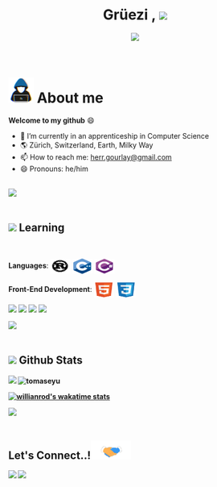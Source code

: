 <h1 align="center"><b>Grüezi , </b><img src="https://media.giphy.com/media/hvRJCLFzcasrR4ia7z/giphy.gif" width="35"></h1>
<p align="center">
  <a href="https://github.com/DenverCoder1/readme-typing-svg"><img src="https://readme-typing-svg.herokuapp.com?font=Time+New+Roman&color=black&size=25&center=true&vCenter=true&width=600&height=100&lines=I'm+Thomas;++;Piacere+di+conoscerti,;Computer+Science+Student"></a>
</p>

<br>

# <picture><img src = "https://github.com/0xAbdulKhalid/0xAbdulKhalid/raw/main/assets/mdImages/about_me.gif" width = 50px></picture> About me

**Welcome to my github** 😄
- 🌱 I’m currently in an apprenticeship  in Computer Science
- 🌎 Zürich, Switzerland, Earth, Milky Way
- 📫 How to reach me: herr.gourlay@gmail.com
- 😄 Pronouns: he/him
<br><br>

<img src="https://user-images.githubusercontent.com/73097560/115834477-dbab4500-a447-11eb-908a-139a6edaec5c.gif"><br><br>

## <img src="https://media2.giphy.com/media/QssGEmpkyEOhBCb7e1/giphy.gif?cid=ecf05e47a0n3gi1bfqntqmob8g9aid1oyj2wr3ds3mg700bl&rid=giphy.gif" width ="25"><b> Learning</b>
<br>

**Languages**:
   <img align="center" alt="Thomas-Rust" height="30" width="40" src="https://raw.githubusercontent.com/devicons/devicon/master/icons/rust/rust-plain.svg">
  <img align="center" alt="Thomas-cplusplus" height="30" width="40" src="https://raw.githubusercontent.com/devicons/devicon/master/icons/cplusplus/cplusplus-original.svg">
   <img align="center" alt="Thomas-csharp" height="30" width="40" src="https://raw.githubusercontent.com/devicons/devicon/master/icons/csharp/csharp-original.svg">
<br>   
**Front-End Development**:
  <img align="center" alt="Thomas-HTML" height="30" width="40" src="https://raw.githubusercontent.com/devicons/devicon/master/icons/html5/html5-original.svg">
  <img align="center" alt="Thomas-CSS" height="30" width="40" src="https://raw.githubusercontent.com/devicons/devicon/master/icons/css3/css3-original.svg">
  
  <a href="https://www.codingame.com/profile/f059b07035f5808091b158a487dbcc091341715" target="_blank"><img src="https://img.shields.io/badge/CodinGame-F2BB13?style=for-the-badge&logo=codingame&logoColor=white"></a> 
<a href="https://www.freecodecamp.org/tomaseyu" target="_blank"><img src="https://img.shields.io/badge/freecodecamp-27273D?style=for-the-badge&logo=freecodecamp&logoColor=white"></a>
<a href="https://www.codecademy.com/profiles/tomaseyu" target="_blank"><img src="https://img.shields.io/badge/Codecademy-FFF0E5?style=for-the-badge&logo=codecademy&logoColor=303347"></a>
<a href="https://www.duolingo.com/profile/tomaseyu" target="_blank"><img src="https://img.shields.io/badge/Duolingo-58CC02?style=for-the-badge&logo=Duolingo&logoColor=white"></a>

  <img src="https://user-images.githubusercontent.com/73097560/115834477-dbab4500-a447-11eb-908a-139a6edaec5c.gif"><br><br>

## <img src="https://media.giphy.com/media/iY8CRBdQXODJSCERIr/giphy.gif" width="35"><b> Github Stats 

<div align="center>
  <a href="https://github.com/0xabdulkhalid/">
  <img src="https://github-readme-stats.vercel.app/api?username=tomaseyu&include_all_commits=true&count_private=true&show_icons=true&line_height=20&title_color=7A7ADB&icon_color=2234AE&text_color=D3D3D3&bg_color=0,000000,130F40" width="450"/>
  <img src="https://github-readme-stats.vercel.app/api/top-langs?username=tomaseyu&show_icons=true&locale=en&layout=compact&line_height=20&title_color=7A7ADB&icon_color=2234AE&text_color=D3D3D3&bg_color=0,000000,130F40" width="450"  alt="tomaseyu"/>
  
  [![willianrod's wakatime stats](https://github-readme-stats.vercel.app/api/wakatime?username=tomaseyu&hide_progress=false&theme=dark&layout=compact)](https://github.com/anuraghazra/github-readme-stats)
</div>
<img src="https://user-images.githubusercontent.com/73097560/115834477-dbab4500-a447-11eb-908a-139a6edaec5c.gif"><br><br>
                                                                                                                
## <b> Let's Connect..!</b><img src="https://github.com/0xAbdulKhalid/0xAbdulKhalid/raw/main/assets/mdImages/handshake.gif" width ="80">
<div align='left'>
 <!-- https://github.com/alexandresanlim/Badges4-README.md-Profile -->
<a href = "mailto:herr.gourlay@gmail.com"><img src="https://img.shields.io/badge/-Gmail-%23333?style=for-the-badge&logo=gmail&logoColor=white" target="_blank"></a>
<a href="https://www.linkedin.com/in/tomgrly/" target="_blank"><img src="https://img.shields.io/badge/-LinkedIn-%230077B5?style=for-the-badge&logo=linkedin&logoColor=white" target="_blank"></a> 

